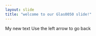 ```yaml
---
layout: slide
title: "welcome to our Glas0050 slide!"
---
```

My new text
Use the left arrow to go back
